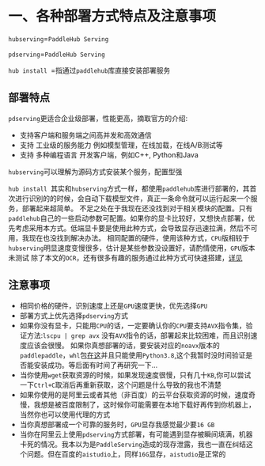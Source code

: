 # 一、各种部署方式特点及注意事项

`hubserving`=`PaddleHub Serving`

`pdserving`=`PaddleHub Serving`

`hub install `=指通过`paddlehub`库直接安装部署服务

##  部署特点
`pdserving`更适合企业级部署，性能更高，摘取官方的介绍:
- 支持客户端和服务端之间高并发和高效通信
- 支持 工业级的服务能力 例如模型管理，在线加载，在线A/B测试等
- 支持 多种编程语言 开发客户端，例如C++, Python和Java

`hubserving`可以理解为源码方式安装某个服务，配置型强

`hub install `其实和`hubserving`方式一样，都使用`paddlehub`库进行部署的，其首次进行识别的的时候，会自动下载模型文件，真正一条命令就可以运行起来一个服务，部署起来超简单。
不足之处在于我现在还没找到对于相关模块的配置。只有`paddlehub`自己的一些启动参数可配置。如果你的显卡比较好，又想快点部署，优先考虑采用本方式。低端显卡要是使用此种方式，会导致显存迅速拉满，然后不可用，我现在也没找到解决办法。
相同配置的硬件，使用该种方式，`CPU`版相较于`hubserving`明显速度变慢很多，估计是某些参数没设置好，请酌情使用，`GPU`版本未测试
除了本文的`OCR`，还有很多有趣的服务通过此种方式可快速搭建，[详见](https://www.paddlepaddle.org.cn/hublist)


##  注意事项
- 相同价格的硬件，识别速度上还是`GPU`速度更快，优先选择`GPU` 
- 部署方式上优先选择`pdserving`方式
- 如果你没有显卡，只能用`CPU`的话，一定要确认你的`CPU`要支持`AVX`指令集，验证方法:`lscpu | grep avx`
没有`AVX`指令的话，部署起来比较困难，而且识别速度应该会很慢。
如果你真想部署的话，要安装对应的`noavx`版本的`paddlepaddle`，`whl`包[在这](https://www.paddlepaddle.org.cn/whl/openblas/stable/noavx.html)并且只能使用`Python3.8`,这个我暂时没时间验证是否能安装成功。等后面有时间了再研究一下...
- 当你使用`wget`获取资源的时候，如果发现速度很慢，只有几十`KB`,你可以尝试一下`Ctrl+C`取消后再重新获取，这个问题是什么导致的我也不清楚
- 如果你使用的是阿里云或者其他（非百度）的云平台获取资源的时候，速度奇慢，我想是被百度限制了，这时候你可能需要在本地下载好再传到你机器上，当然你也可以使用代理的方式
- 当你真想部署成一个可靠的服务时，`GPU`显存我感觉最少要`16 GB`
- 当你在阿里云上使用`pdserving`方式部署，有可能遇到显存被瞬间填满，机器卡死的情况。我本以为是`PaddleServing`造成的现存泄露，我也一直在纠结这个问题。但在百度的`aistudio`上，同样`16G`显存，`aistudio`是正常的